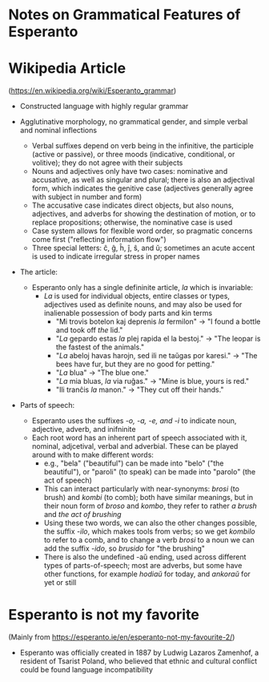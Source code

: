 # Notes on Grammatical Features of Esperanto

# Wikipedia Article
(https://en.wikipedia.org/wiki/Esperanto_grammar)
- Constructed language with highly regular grammar
- Agglutinative morphology, no grammatical gender, and simple verbal and nominal inflections
	- Verbal suffixes depend on verb being in the infinitive, the participle (active or passive), or three moods (indicative, conditional, or volitive); they do not agree with their subjects
	- Nouns and adjectives only have two cases: nominative and accusative, as well as singular and plural; there is also an adjectival form, which indicates the genitive case (adjectives generally agree with subject in number and form)
	- The accusative case indicates direct objects, but also nouns, adjectives, and adverbs for showing the destination of motion, or to replace propositions; otherwise, the nominative case is used
	- Case system allows for flexible word order, so pragmatic concerns come first ("reflecting information flow")
	- 	Three special letters: ĉ, ĝ, ĥ, ĵ, ŝ, and ŭ; sometimes an acute accent is used to indicate irregular stress in proper names

- The article:
	- Esperanto only has a single defininite article, *la* which is invariable:
		- *La* is used for individual objects, entire classes or types, adjectives used as definite nouns, and may also be used for inalienable possession of body parts and kin terms
			- "Mi trovis botelon kaj deprenis *la* fermilon" -> "I found a bottle and took off *the* lid."
			- "*La* gepardo estas *la* plej rapida el la bestoj." -> "The leopar is the fastest of the animals."
			- "*La* abeloj havas harojn, sed ili ne taŭgas por karesi." -> "The bees have fur, but they are no good for petting."
			- "*La* blua" -> "The blue one."
			- "*La* mia bluas, *la* via ruĝas." -> "Mine is blue, yours is red."
			- "Ili tranĉis *la* manon." -> "They cut off their hands."
- Parts of speech:
	- Esperanto uses the suffixes *-o, -a, -e, and -i* to indicate noun, adjective, adverb, and inifninite
	- Each root word has an inherent part of speech associated with it, nominal, adjcetival, verbal and adverbial. These can be played around with to make different words:
		- e.g., "bela" ("beautiful") can be made into "belo" ("the beautiful"), or "paroli" (to speak) can be made into "parolo" (the act of speech)
		- This can interact particularly with near-synonyms: *brosi* (to brush) and *kombi* (to comb); both have similar meanings, but in their noun form of *broso* and *kombo*, they refer to rather *a brush* and *the act of brushing*
		- Using these two words, we can also the other changes possible, the suffix *-ilo*, which makes tools from verbs; so we get *kombilo* to refer to a comb, and to change a verb *brosi* to a noun we can add the suffix *-ido*, so *brusido* for "the brushing"
		- There is also the undefined -aŭ ending, used across different types of parts-of-speech; most are adverbs, but some have other functions, for example *hodiaŭ* for today, and *ankoraŭ* for yet or still
# Esperanto is not my favorite
(Mainly from https://esperanto.ie/en/esperanto-not-my-favourite-2/)
- Esperanto was officially created in 1887 by Ludwig Lazaros Zamenhof, a resident of Tsarist Poland, who believed that ethnic and cultural conflict could be found language incompatibility